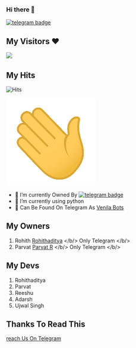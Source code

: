### Hi there 👋
[![telegram badge](https://img.shields.io/badge/Venilabots-30302f?style=flat&logo=telegram)](https://t.me/venilabots)

## My Visitors ❤
![](https://visitor-badge.glitch.me/badge?page_id=venilabots)

## My Hits 
![Hits](https://hits.seeyoufarm.com/api/count/incr/badge.svg?url=https://github.com/venilabots/)

![HI](https://raw.githubusercontent.com/ABSphreak/ABSphreak/master/gifs/Hi.gif)
- 🔭 I’m currently Owned By [![telegram badge](https://img.shields.io/badge/rohithaditya-30302f?style=flat&logo=telegram)](https://t.me/rohithaditya)
- 🌱 I’m currently using python 
- 💬 Can Be Found On Telegram As [Venila Bots](t.me/venilabots)

## My Owners
1. Rohith [Rohithaditya](t.me/rohithaditya) </b/> Only Telegram </b/>
2. Parvat [Parvat R](t.me/Parvat_R) </b/> Only Telegram </b/>

## My Devs
1. Rohithaditya
2. Parvat
3. Reeshu
4. Adarsh
5. Ujwal Singh

## Thanks To Read This 
[reach Us On Telegram](t.me/venilabots)


